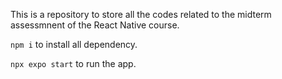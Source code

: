 This is a repository to store all the codes related to the midterm assessmnent of the React Native course.  

`npm i` to install all dependency.  

`npx expo start` to run the app.
